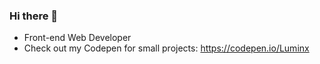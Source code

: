 ### Hi there 👋

- Front-end Web Developer
- Check out my Codepen for small projects: https://codepen.io/Luminx


